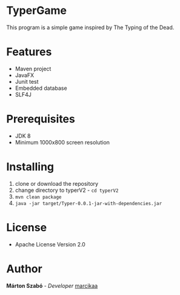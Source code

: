 # TyperGame

This program is a simple game inspired by The Typing of the Dead.

# Features
- Maven project
- JavaFX
- Junit test
- Embedded database
- SLF4J

# Prerequisites
- JDK 8
- Minimum 1000x800 screen resolution
    
# Installing
1. clone or download the repository
2. change directory to typerV2 - ```cd typerV2```
3.  ```mvn clean package```
4. ``` java -jar target/Typer-0.0.1-jar-with-dependencies.jar ```

# License
- Apache License Version 2.0

# Author 
 **Márton Szabó** - *Developer* [marcikaa](https://github.com/marcikaa)
